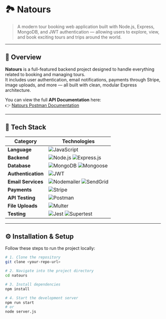 # 🏞️ Natours

> A modern tour booking web application built with Node.js, Express, MongoDB, and JWT authentication — allowing users to explore, view, and book exciting tours and trips around the world.

---

## 🚀 Overview

**Natours** is a full-featured backend project designed to handle everything related to booking and managing tours.  
It includes user authentication, email notifications, payments through Stripe, image uploads, and more — all built with clean, modular Express architecture.

You can view the full **API Documentation** here:  
👉 [Natours Postman Documentation](https://documenter.getpostman.com/view/46123474/2sB3BDHWAU)

---

## 🧰 Tech Stack

| Category | Technologies |
|-----------|---------------|
| **Language**| ![JavaScript](https://img.shields.io/badge/JavaScript-F7DF1E?logo=javascript&logoColor=black)
| **Backend** | ![Node.js](https://img.shields.io/badge/Node.js-43853D?style=for-the-badge&logo=node.js&logoColor=white) ![Express.js](https://img.shields.io/badge/Express.js-404D59?style=for-the-badge) |
| **Database** | ![MongoDB](https://img.shields.io/badge/MongoDB-4EA94B?style=for-the-badge&logo=mongodb&logoColor=white) ![Mongoose](https://img.shields.io/badge/Mongoose-880000?style=for-the-badge&logo=mongoose&logoColor=white) |
| **Authentication** | ![JWT](https://img.shields.io/badge/JWT-000000?style=for-the-badge&logo=jsonwebtokens&logoColor=white) |
| **Email Services** | ![Nodemailer](https://img.shields.io/badge/Nodemailer-0078D4?style=for-the-badge&logo=maildotru&logoColor=white) ![SendGrid](https://img.shields.io/badge/SendGrid-0085CA?style=for-the-badge&logo=sendgrid&logoColor=white) |
| **Payments** | ![Stripe](https://img.shields.io/badge/Stripe-626CD9?style=for-the-badge&logo=stripe&logoColor=white) |
| **API Testing** | ![Postman](https://img.shields.io/badge/Postman-FF6C37?style=for-the-badge&logo=postman&logoColor=white) |
| **File Uploads** | ![Multer](https://img.shields.io/badge/Multer-FFCA28?style=for-the-badge) |
| **Testing** | ![Jest](https://img.shields.io/badge/Jest-C21325?logo=jest&logoColor=white) ![Supertest](https://img.shields.io/badge/Supertest-2F4F4F?logo=javascript&logoColor=white)  

---

## ⚙️ Installation & Setup

Follow these steps to run the project locally:

```bash
# 1. Clone the repository
git clone <your-repo-url>

# 2. Navigate into the project directory
cd natours

# 3. Install dependencies
npm install

# 4. Start the development server
npm run start
# or
node server.js
